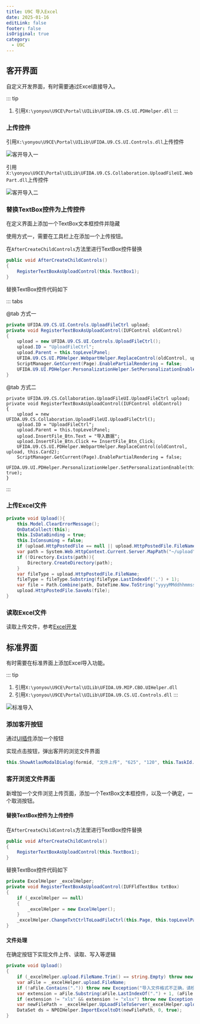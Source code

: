 ```yaml
---
title: U9C 导入Excel
date: 2025-01-16
editLink: false
footer: false
isOriginal: true
category:
  - U9C
---
```


## 客开界面

自定义开发界面，有时需要通过Excel直接导入。

::: tip
1. 引用`X:\yonyou\U9CE\Portal\UILib\UFIDA.U9.CS.UI.PDHelper.dll`
:::

### 上传控件

引用`X:\yonyou\U9CE\Portal\UILib\UFIDA.U9.CS.UI.Controls.dll`上传控件

![客开导入一](https://image.ilyl.life:8443/yonyou/u9c/ui/u9c_upload_excel.gif)

引用`X:\yonyou\U9CE\Portal\UILib\UFIDA.U9.CS.Collaboration.UploadFileUI.WebPart.dll`上传控件

![客开导入二](https://image.ilyl.life:8443/yonyou/u9c/ui/u9c_upload2_excel.gif)

### 替换TextBox控件为上传控件

在定义界面上添加一个TextBox文本框控件并隐藏

使用方式一，需要在工具栏上在添加一个上传按钮。

在`AfterCreateChildControls`方法里进行TextBox控件替换

```cs
public void AfterCreateChildControls()
{
    RegisterTextBoxAsUploadControl(this.TextBox1);
}
```

替换TextBox控件代码如下

::: tabs

@tab 方式一

```cs
private UFIDA.U9.CS.UI.Controls.UploadFileCtrl upload;
private void RegisterTextBoxAsUploadControl(IUFControl oldControl)
{
    upload = new UFIDA.U9.CS.UI.Controls.UploadFileCtrl();
    upload.ID = "UploadFileCtrl";
    upload.Parent = this.topLevelPanel;
    UFIDA.U9.CS.UI.PDHelper.WebpartHelper.ReplaceControl(oldControl, upload, this.Card2);
    ScriptManager.GetCurrent(Page).EnablePartialRendering = false;
    UFIDA.U9.UI.PDHelper.PersonalizationHelper.SetPersonalizationEnable(this, true);
}
```

@tab 方式二

```cs{7,8}
private UFIDA.U9.CS.Collaboration.UploadFileUI.UploadFileCtrl upload;
private void RegisterTextBoxAsUploadControl(IUFControl oldControl)
{
    upload = new UFIDA.U9.CS.Collaboration.UploadFileUI.UploadFileCtrl();
    upload.ID = "UploadFileCtrl";
    upload.Parent = this.topLevelPanel;
    upload.InsertFile_Btn.Text = "导入数据";
    upload.InsertFile_Btn.Click += InsertFile_Btn_Click;
    UFIDA.U9.CS.UI.PDHelper.WebpartHelper.ReplaceControl(oldControl, upload, this.Card2);
    ScriptManager.GetCurrent(Page).EnablePartialRendering = false;
    UFIDA.U9.UI.PDHelper.PersonalizationHelper.SetPersonalizationEnable(this, true);
}
```

:::

### 上传Excel文件

```cs
private void Upload(){
    this.Model.ClearErrorMessage();
    OnDataCollect(this);
    this.IsDataBinding = true;
    this.IsConsuming = false;
    if (upload.HttpPostedFile == null || upload.HttpPostedFile.FileName.Length == 0)   return;
    var path = System.Web.HttpContext.Current.Server.MapPath("~/upload");
    if (!Directory.Exists(path)){
        Directory.CreateDirectory(path);
    }
    var fileType = upload.HttpPostedFile.FileName;
    fileType = fileType.Substring(fileType.LastIndexOf('.') + 1);
    var file = Path.Combine(path, DateTime.Now.ToString("yyyyMMddhhmmssms") + "File." + fileType.ToLower());
    upload.HttpPostedFile.SaveAs(file);
}
```

### 读取Excel文件

读取上传文件，参考[Excel开发](../../../excel/README.md)

## 标准界面

有时需要在标准界面上添加Excel导入功能。

::: tip
1. 引用`X:\yonyou\U9CE\Portal\UILib\UFIDA.U9.MIP.CBO.UIHelper.dll`
2. 引用`X:\yonyou\U9CE\Portal\UILib\UFIDA.U9.CS.UI.Controls.dll`
:::

![标准导入](https://image.ilyl.life:8443/yonyou/u9c/ui/u9c_browser_excel_upload.gif)

### 添加客开按钮

通过[UI插件](../plugin/ui/ui_plugin.md)添加一个按钮

实现点击按钮，弹出客开的浏览文件界面

```CS
this.ShowAtlasModalDialog(formid, "文件上传", "625", "120", this.TaskId.ToString(), nvc, true, false, false);
```

### 客开浏览文件界面

新增加一个文件浏览上传页面，添加一个TextBox文本框控件，以及一个确定，一个取消按钮。

#### 替换TextBox控件为上传控件

在`AfterCreateChildControls`方法里进行TextBox控件替换

```cs
public void AfterCreateChildControls()
{
    RegisterTextBoxAsUploadControl(this.TextBox1);
}
```

替换TextBox控件代码如下

```cs
private ExcelHelper _excelHelper;
private void RegisterTextBoxAsUploadControl(IUFFldTextBox txtBox)
{
    if (_excelHelper == null)
    {
        _excelHelper = new ExcelHelper();
    }
    _excelHelper.ChangeTxtCtrlToLoadFileCtrl(this.Page, this.topLevelPanel, txtBox, this.Card0);
}
```

#### 文件处理

在确定按钮下实现文件上传、读取、写入等逻辑

```cs
private void Upload()
{
    if (_excelHelper.upload.FileName.Trim() == string.Empty) throw new Exception("请先选择导入文件，请检查");
    var aFile = _excelHelper.upload.FileName;
    if (!aFile.Contains(".")) throw new Exception("导入文件格式不正确，请检查");
    var extension = aFile.Substring(aFile.LastIndexOf(".") + 1, (aFile.Length - aFile.LastIndexOf(".") - 1)).ToLower();
    if (extension != "xls" && extension != "xlsx") throw new Exception("导入文件格式不正确,只支持.xls和.xlsx格式的文件,请检查");
    var newFilePath = _excelHelper.UpLoadFileToServer(_excelHelper.upload);
    DataSet ds = NPOIHelper.ImportExceltoDt(newFilePath, 0, true);
}
```